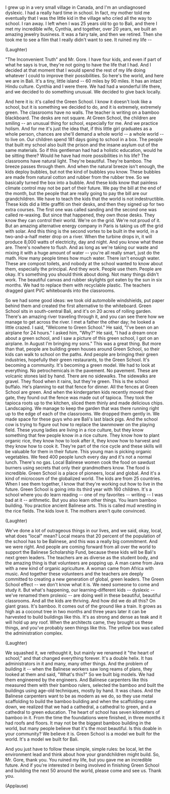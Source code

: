 
I grew up
in a very small village in Canada,
and I&#39;m an undiagnosed
dyslexic.
I had a really hard time in school.
In fact, my mother told me eventually
that I was the little kid in the village
who cried all the way to school.
I ran away.
I left when I was 25 years old to go to Bali,
and there I met my incredible wife, Cynthia,
and together, over 20 years,
we built an amazing jewelry business.
It was a fairy tale, and then we retired.
Then she took me to see a film
that I really didn&#39;t want to see.
It ruined my life --

(Laughter)

&quot;The Inconvenient Truth&quot; and Mr. Gore.
I have four kids,
and even if part of what he says is true,
they&#39;re not going to have the life that I had.
And I decided at that moment
that I would spend the rest of my life
doing whatever I could
to improve their possibilities.
So here&#39;s the world,
and here we are in Bali.
It&#39;s a tiny, little island --
60 miles by 90 miles.
It has an intact Hindu culture.
Cynthia and I were there.
We had had a wonderful life there,
and we decided to do something unusual.
We decided to give back
locally.

And here it is: it&#39;s called the Green School.
I know it doesn&#39;t look like a school,
but it is something we decided to do,
and it is extremely,
extremely green.
The classrooms have no walls.
The teacher is writing on a bamboo blackboard.
The desks are not square.
At Green School, the children are smiling --
an unusual thing for school, especially for me.
And we practice holism.
And for me it&#39;s just the idea
that, if this little girl
graduates as a whole person,
chances are
she&#39;ll demand a whole world --
a whole world --
to live on.
Our children spend 181 days
going to school in a box.
The people that built my school
also built the prison and the insane asylum
out of the same materials.
So if this gentleman
had had a holistic education,
would he be sitting there?
Would he have had more possibilities in his life?
The classrooms have natural light.
They&#39;re beautiful. They&#39;re bamboo.
The breeze passes through them.
And when the natural breeze isn&#39;t enough,
the kids deploy bubbles,
but not the kind of bubbles you know.
These bubbles are made from natural cotton
and rubber from the rubber tree.
So we basically turned the box
into a bubble.
And these kids know
that painless climate control
may not be
part of their future.
We pay the bill at the end of the month,
but the people that are really going to pay the bill
are our grandchildren.
We have to teach the kids
that the world is not indestructible.
These kids did a little graffiti on their desks,
and then they signed up for two extra courses.
The first one was called sanding
and the second one was called re-waxing.
But since that happened,
they own those desks.
They know they can control their world.
We&#39;re on the grid. We&#39;re not proud of it.
But an amazing alternative energy company in Paris
is taking us off the grid with solar.
And this thing
is the second vortex to be built in the world,
in a two-and-a-half meter drop on a river.
When the turbine drops in,
it will produce 8,000 watts of electricity,
day and night.
And you know what these are.
There&#39;s nowhere to flush.
And as long as we&#39;re taking our waste
and mixing it with a huge amount of water --
you&#39;re all really smart, just do the math.
How many people times how much water.
There isn&#39;t enough water.
These are compost toilets,
and nobody at the school wanted to know about them,
especially the principal.
And they work. People use them. People are okay.
It&#39;s something you should think about doing.
Not many things didn&#39;t work.
The beautiful canvas and rubber skylights
got eaten by the sun in six months.
We had to replace them with recyclable plastic.
The teachers dragged giant PVC whiteboards
into the classrooms.

So we had some good ideas:
we took old automobile windshields, put paper behind them
and created the first alternative
to the whiteboard.
Green School sits in south-central Bali,
and it&#39;s on 20 acres
of rolling garden.
There&#39;s an amazing river traveling through it,
and you can see there
how we manage to get across the river.
I met a father the other day; he looked a little crazed.
I said, &quot;Welcome to Green School.&quot;
He said, &quot;I&#39;ve been on an airplane for 24 hours.&quot;
I asked him, &quot;Why?&quot;
He said, &quot;I had a dream once about a green school,
and I saw a picture of this green school,
I got on an airplane.
In August I&#39;m bringing my sons.&quot;
This was a great thing.
But more than that,
people are building green houses around Green School,
so their kids can walk to school on the paths.
And people are bringing their green industries,
hopefully their green restaurants,
to the Green School.
It&#39;s becoming a community.
It&#39;s becoming a green model.
We had to look at everything.
No petrochemicals in the pavement.
No pavement.
These are volcanic stones laid by hand.
There are no sidewalks.
The sidewalks are gravel. They flood when it rains,
but they&#39;re green.
This is the school buffalo.
He&#39;s planning to eat that fence for dinner.
All the fences at Green School are green.
And when the kindergarten kids
recently moved their gate,
they found out the fence was made out of tapioca.
They took the tapioca roots up to the kitchen,
sliced them thinly and made delicious chips.
Landscaping.
We manage to keep the garden that was there
running right up to the edge of each of the classrooms.
We dropped them gently in.
We made space for these guys
who are Bali&#39;s last black pigs.
And the school cow
is trying to figure out
how to replace the lawnmower
on the playing field.
These young ladies
are living in a rice culture,
but they know something that few people know in a rice culture.
They know how to plant organic rice,
they know how to look after it,
they know how to harvest and they know how to cook it.
They&#39;re part of the rice cycle
and these skills will be valuable
for them in their future.
This young man is picking organic vegetables.
We feed 400 people lunch every day
and it&#39;s not a normal lunch. There&#39;s no gas.
Local Balinese women
cook the food on sawdust burners
using secrets that only their grandmothers know.
The food is incredible.
Green School is a place of pioneers,
local and global.
And it&#39;s a kind of microcosm
of the globalized world.
The kids are from 25 countries.
When I see them together,
I know that they&#39;re working out
how to live in the future.
Green School is going into its third year
with 160 children.
It&#39;s a school where you do learn reading --
one of my favorites --
writing -- I was bad at it --
arithmetic.
But you also learn other things.
You learn bamboo building.
You practice
ancient Balinese arts.
This is called mud wrestling in the rice fields.
The kids love it.
The mothers aren&#39;t quite convinced.

(Laughter)

We&#39;ve done a lot of outrageous things in our lives,
and we said, okay, local, what does &quot;local&quot; mean?
Local means
that 20 percent of the population of the school
has to be Balinese,
and this was a really big commitment.
And we were right.
And people are coming forward
from all over the world
to support the Balinese Scholarship Fund,
because these kids will be Bali&#39;s next green leaders.
The teachers are as diverse
as the student body,
and the amazing thing
is that volunteers are popping up.
A man came from Java
with a new kind of organic agriculture.
A woman came from Africa with music.
And together these volunteers and the teachers
are deeply committed
to creating a new generation
of global, green leaders.
The Green School effect --
we don&#39;t know what it is.
We need someone to come and study it.
But what&#39;s happening, our learning-different kids --
dyslexic --
we&#39;ve renamed them prolexic --
are doing well in these beautiful, beautiful classrooms.
And all the kids are thriving.
And how did we do all this?
On giant grass.
It&#39;s bamboo.
It comes out of the ground like a train.
It grows as high as a coconut tree in two months
and three years later it can be harvested
to build buildings like this.
It&#39;s as strong and dense as teak
and it will hold up any roof.
When the architects came, they brought us these things,
and you&#39;ve probably seen things like this.
The yellow box was called the administration complex.

(Laughter)

We squashed it, we rethought it,
but mainly we renamed it
&quot;the heart of school,&quot;
and that changed everything forever.
It&#39;s a double helix.
It has administrators in it
and many, many other things.
And the problem of building it --
when the Balinese workers
saw long reams of plans,
they looked at them and said, &quot;What&#39;s this?&quot;
So we built big models.
We had them engineered by the engineers.
And Balinese carpenters like this
measured them with their bamboo rulers,
selected the bamboo and built the buildings
using age-old techniques,
mostly by hand.
It was chaos.
And the Balinese carpenters want to be as modern as we do,
so they use metal scaffolding
to build the bamboo building
and when the scaffolding came down,
we realized that we had a cathedral,
a cathedral to green,
and a cathedral to green education.
The heart of school has seven kilometers
of bamboo in it.
From the time the foundations were finished,
in three months it had roofs and floors.
It may not be the biggest bamboo building in the world,
but many people believe
that it&#39;s the most beautiful.
Is this doable in your community?
We believe it is.
Green School is a model we built for the world.
It&#39;s a model we built for Bali.

And you just have to follow these simple, simple rules:
be local,
let the environment lead
and think about
how your grandchildren might build.
So, Mr. Gore, thank you.
You ruined my life,
but you gave me an incredible future.
And if you&#39;re interested in being involved
in finishing Green School
and building the next 50 around the world,
please come and see us.
Thank you.

(Applause)

